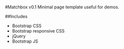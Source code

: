 #Matchbox v0.1
Minimal page template useful for demos.

##Includes
+ Bootstrap CSS
+ Bootstrap responsive CSS
+ jQuery
+ Bootstrap JS